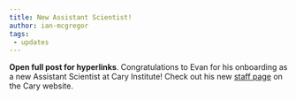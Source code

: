 ```yaml
---
title: New Assistant Scientist!
author: ian-mcgregor
tags:
 - updates
---
```

**Open full post for hyperlinks**. Congratulations to Evan for his onboarding as a new Assistant Scientist at Cary Institute! Check out his new [staff page](https://www.caryinstitute.org/science/our-scientists/dr-evan-gora) on the Cary website.
